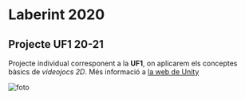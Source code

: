 # Laberint 2020
## Projecte UF1 20-21
Projecte individual corresponent a la **UF1**, on aplicarem els conceptes bàsics de *videojocs 2D*. Més informació a [la web de Unity](https://www.unity.com/)

![foto](http://emav.eu/img/logo200x60.png)
